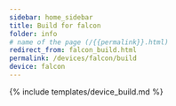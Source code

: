 ```yaml
---
sidebar: home_sidebar
title: Build for falcon
folder: info
# name of the page (/{{permalink}}.html)
redirect_from: falcon_build.html
permalink: /devices/falcon/build
device: falcon
---
```

{% include templates/device_build.md %}
